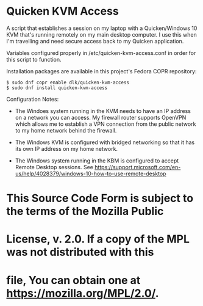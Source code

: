 # Quicken KVM Access

A script that establishes a session on my laptop with a Quicken/Windows 10 KVM
that's running remotely on my main desktop computer.  I use this when I'm travelling and
need secure access back to my Quicken application.

Variables configured properly in /etc/quicken-kvm-access.conf in order for
this script to function.

Installation packages are available in this project's Fedora COPR repository:
```
$ sudo dnf copr enable dlk/quicken-kvm-access
$ sudo dnf install quicken-kvm-access
```
Configuration Notes:

* The Windoes system running in the KVM needs to have an IP address on a
network you can access.  My firewall router supports OpenVPN which allows
me to establish a VPN connection from the public network to my home network
behind the firewall.  

* The Windows KVM is configured with bridged networking so that it has its
own IP address on my home network.  

* The Windows system running in the KBM is configured to accept Remote Desktop
sessions.  See https://support.microsoft.com/en-us/help/4028379/windows-10-how-to-use-remote-desktop

# This Source Code Form is subject to the terms of the Mozilla Public
# License, v. 2.0. If a copy of the MPL was not distributed with this
# file, You can obtain one at https://mozilla.org/MPL/2.0/.

